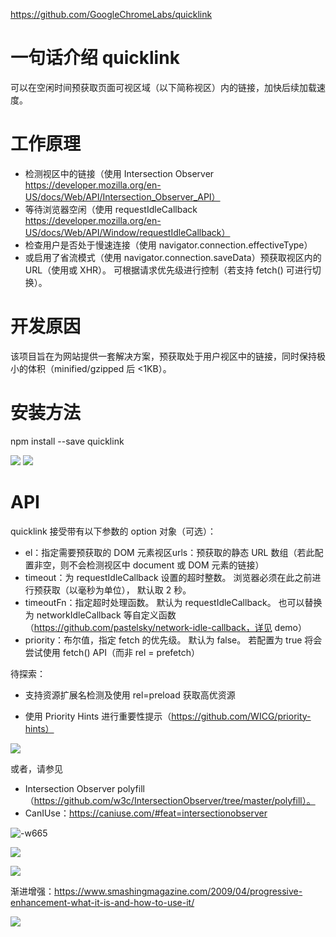 
https://github.com/GoogleChromeLabs/quicklink

# 一句话介绍 quicklink

可以在空闲时间预获取页面可视区域（以下简称视区）内的链接，加快后续加载速度。

# 工作原理

* 检测视区中的链接（使用 Intersection Observer https://developer.mozilla.org/en-US/docs/Web/API/Intersection_Observer_API）
* 等待浏览器空闲（使用 requestIdleCallback https://developer.mozilla.org/en-US/docs/Web/API/Window/requestIdleCallback）
* 检查用户是否处于慢速连接（使用 navigator.connection.effectiveType）
* 或启用了省流模式（使用 navigator.connection.saveData）预获取视区内的 URL（使用<link rel=prefetch>或 XHR）。 可根据请求优先级进行控制（若支持 fetch() 可进行切换）。



# 开发原因

该项目旨在为网站提供一套解决方案，预获取处于用户视区中的链接，同时保持极小的体积（minified/gzipped 后 <1KB）。


# 安装方法

npm install --save quicklink

![](media/15447502985176.jpg)
![](media/15447503112445.jpg)


# API

quicklink 接受带有以下参数的 option 对象（可选）：

* el：指定需要预获取的 DOM 元素视区urls：预获取的静态 URL 数组（若此配置非空，则不会检测视区中 document 或 DOM 元素的链接）
* timeout：为 requestIdleCallback 设置的超时整数。 浏览器必须在此之前进行预获取（以毫秒为单位）， 默认取 2 秒。
* timeoutFn：指定超时处理函数。 默认为 requestIdleCallback。 也可以替换为 networkIdleCallback 等自定义函数（https://github.com/pastelsky/network-idle-callback，详见 demo）
* priority：布尔值，指定 fetch 的优先级。 默认为 false。 若配置为 true 将会尝试使用 fetch() API（而非 rel = prefetch）


    
待探索：

* 支持资源扩展名检测及使用 rel=preload 获取高优资源

* 使用 Priority Hints 进行重要性提示（https://github.com/WICG/priority-hints）

![](media/15447504098744.jpg)



或者，请参见 
* Intersection Observer polyfill（https://github.com/w3c/IntersectionObserver/tree/master/polyfill）。
* CanIUse：https://caniuse.com/#feat=intersectionobserver

![-w665](media/15447504819904.jpg)

![](media/15447504969810.jpg)


![](media/15447505108758.jpg)

渐进增强：https://www.smashingmagazine.com/2009/04/progressive-enhancement-what-it-is-and-how-to-use-it/


![](media/15447505763903.jpg)



